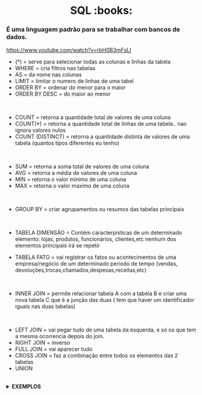 <h1 align="center">SQL :books:</h1>

<h3>É uma linguagem padrão para se trabalhar com bancos de dados.</h3>

https://www.youtube.com/watch?v=rbH0B3mFsLI


* (*) = serve para selecionar todas as colunas e linhas da tabela
* WHERE = cria filtros nas tabelas
* AS = da nome nas colunas
* LIMIT = limitar  o numero de linhas de uma tabel
* ORDER BY = ordenar do menor para o maior
* ORDER BY DESC = do maior ao menor
<br>

* COUNT = retorna a quantidade total de valores de uma coluna
* COUNT(*) = retorna a quantidade total de linhas de uma tabela.. nao ignora valores nulos
* COUNT (DISTINCT) = retorna a quantidade distinta de valores de uma tabela (quantos tipos diferentes eu tenho)
<br>

* SUM = retorna a soma total de valores de uma coluna
* AVG =  retorna a média de valores de uma coluna
* MIN = retorna o valor mínimo de uma coluna
* MAX = retorna o valor maximo de uma coluna
<br>

* GROUP BY = criar agrupamentos ou resumos das tabelas principais
<br>

* TABELA DIMENSÃO = Contém caracterpisticas de um determinado elemento: lojas, produtos, funcionários, clientes,etc
   nenhum dos elementos principais irá se repetir

* TABELA FATO = vai registrar os fatos ou acontecimentos de uma empresa/negócio de um determinado periodo de tempo (vendas, devoluções,trocas,chamados,despesas,receitas,etc)
<br>

* INNER JOIN = permite relacionar tabela A com a tabela B e criar uma nova tabela C que é a junção das duas ( tem que haver um identificador iguais nas duas tabelas)

<br>

* LEFT JOIN = vai pegar tudo de uma tabela da esquerda, e só os que tem a mesma ocorrencia depois do join.
* RIGHT JOIN = inverso 
* FULL JOIN = vai aparecer tudo 
* CROSS JOIN = faz a combinação entre todos os elementos das 2 tabelas 
* UNION 

<br>

<details>
   <summary><strong>EXEMPLOS</strong></summary>
   <br>


        SELECT Nome, Sobrenome, Estado   // colunas que eu quero ver
        FROM Clientes                    // nome da tabela
        WHERE Estado = 'São Paulo';      // onde o estado for São Paulo

<br>
 
        SELECT Nome, Sobrenome, Estado                             // colunas que eu quero ver
        FROM Clientes                                              // nome da tabela
        WHERE (Estado = 'São Paulo') AND (Cidade = 'Santos');      // onde o estado for São Paulo e cidade for igual a Santos

<br>

        CREATE TABLE Funcionários{ --> criar tabela + nome da tabela 
        ID INT
        Nome VARCHAR{100}
        }
<br>

        SELECT * FROM actor;       -> actor nome da tabela
<br>



        ou SELECT * FROM sacquila.actor     -> sacquila nome do banco de dados
   
<br>



        SELECT Col1, Col2            -> selecionar colunas específicas
        FROM (nome da tabela);            
<br>


        SELECT 
           Col1 AS "Coluna 1"     //vai mudar o nome da columa
           Col2 AS "Coluna 2"   
        FROM (nome da tabela);
<br>


        SELECT
            Nome 
            Setor
        FROM (nome da tabela) 
        WHERE setor = 'energia';
        LIMIT 2;   --> limitar o numero de linhas de uma tabela

<br>
   
        SELECT 
            Nome 
        FROM Resultados; 
           ( selecionar a coluna de nome que está na tabela resultado)

<br>    

        // selecionar todas as colunas da tabela cliente onde a idade for...

        SELECT * FROM TB_CLIENTES WHERE IDADE > 22;

        SELECT * FROM TB_CLIENTES WHERE IDADE < 22;

        SELECT * FROM TB_CLIENTES WHERE IDADE <= 22;

<br>

        ORDER BY Col3;   ----> permite ordenar uma tabela a partir de uma coluna de forma ascendente

<br>
   
        ORDER BY Col3 DESC; ----> ordena do maior ao menor.

<br>
   
        SELECT 
            COUNT (DISTINCT Escolaridade)
            FROM clientes;   ----> contar a quantidade de clientes
   
<br>
   
        SELECT 
           COUNT (Nome)
           FROM clientes;   ----> contar a quantidade de clientes
<br>

       SELECT 
           sexo
           COUNT(*) AS 'quantidade de clientes'
       FROM clientes
       GROUP BY sexo;

<br>
   
       SELECT
          tabela_A.Coluna1,
          tabela_B.Coluna2,
          tabela_B.Coluna3
       FROM
          tabela_A
       INNER JOIN tabela_B
          ON tabela_A.id_chave_estrangeira = Tabela_B.id_chave_primaria

<br>

        //inserir valores

        INSERT INTO TB_PRODUTOS 
          (PRODUTO, NOME, EMBALAGEM, TAMANHO, SABOR, PRECO_LISTA) 
        VALUES 
          ('1040107', 'Light - 350 ml - Melância', 'Lata', '350 ml', 'Melância', 4.56);

<br>

        //alterar informaçoes 

        UPDATE TB_PRODUTOS SET 
           EMBALAGEM = 'Lata',
           PRECO_LISTA = 2.46 
        WHERE PRODUTO = '544931';

        UPDATE TB_PRODUTOS SET 
           EMBALAGEM = 'Garrafa'
        WHERE PRODUTO = '1078680';

<br>

        //para deletar registros

        DELETE FROM TB_PRODUTOS
        WHERE PRODUTO = '1078680';

<br>

        // clientes possuem o último sobrenome Mattos

        SELECT * FROM TABELA_DE_CLIENTES 
        WHERE NOME LIKE '%Mattos'

<br>

        SELECT * FROM TABELA_DE_PRODUTOS WHERE SABOR LIKE '%Maca%' AND EMBALAGEM = 'PET';

<br>

        SELECT * FROM TABELA_DE_CLIENTES WHERE CIDADE IN ('Rio de Janeiro','Sao Paulo') AND (IDADE >= 20 AND IDADE <= 22);

<br>

        // vai aparecer quantos bairros diferentes tem na cidade do Rio de Janeiro 

        SELECT DISTINCT BAIRRO FROM TABELA_DE_CLIENTES
        WHERE CIDADE = 'Rio de Janeiro'

<br>
           
  </details>

